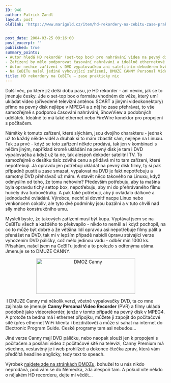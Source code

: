 ```yaml
---
ID: 946
author: Patrick Zandl
layout: post
oldlink: 'https://www.marigold.cz/item/hd-rekordery-na-cebitu-zase-prakticky-nic

  '
post_date: 2004-03-25 09:16:00
post_excerpt: ''
published: true
summary_points:
- Autor hledá HD rekordér (set-top box) pro nahrávání videa na pevný disk.
- Zařízení by mělo podporovat časování nahrávání a ideálně ethernetové připojení.
- Autor nechce zařízení s DVD vypalovačkou ani satelitním dekodérem kvůli ceně.
- Na CeBITu našel jediné vyhovující zařízení, DMUZE CANNY Personal Video Recorder.
title: HD rekordery na CeBITu – zase prakticky nic
---
```


<p>
Další věc, po které již delší dobu pasu, je HD rekorder - ani nevím, jak se to jmenuje česky. Jde o set-top box o formátu vhodném do věže, který umí ukládat video (přivedené televizní anténou SCART a jinými videokonektory) přímo na pevný disk nejlépe v MPEG4&#160;a z něj ho zase přehrávat, to vše samozřejmě s podporou časování nahrávání, ShowView a podobných udělátek. Ideálně to má také ethernet nebo FireWire konektor pro propojení s počítačem. </p>

<p>
Námitky k tomuto zařízení, které slýchám, jsou dvojího charakteru - jednak už to každý někde viděl a druhak si to mám zbastlit sám, nejlépe na Linuxu. Tak za prvé - když se toto zařízení někde prodává, tak jen v kombinaci s něčím jiným, například kromě ukládání na pevný disk je tam i DVD vypalovačka a když už ta ne, tak alespoň dekoder satelitní TV. To samozřejmě o desítku tisíc zdvihá cenu a přidává mi to tam zařízení, které nepotřebuji. Já opravdu jen potřebuji ukládat na pevný disk filmy, ty si pak případně pustit a zase smazat, vypalovat na DVD je fakt nepotřebuju a samotný DVD přehrávač už mám. A stavět něco takového na Linuxu, když odmyslím od toho, že tomu nehovím? Především potřebuju, aby ta mašina byla opravdu tichý settop box, nepotřebuju, aby mi do přehrávaného filmu hučely dva turbovětráky. A pak také potřebuji, aby ji ovládalo dálkové a jednoduché ovládání. Výrobce, nechť si dovnitř nacpe Linux nebo venkoncem cokoliv, ale tyto dvě podmínky jsou bazální a v tuto chvíli nad síly mého konstrukčního umu. </p>

<p>
Mysleli byste, že takových zařízení musí být kupa. Vyptával jsem se na CeBITu všech a každého to překvapilo - nikdo to neměl a i když pochopil, na co to může být dobré a že většina lidí opravdu asi nepotřebuje filmy pálit a přenášet na DVD, tak mi v lepším případě nabídli úpravu stávající verze vyhozením DVD páličky, což mělo jedinou vadu - odběr min 1000 ks. Přísahám, našel jsem na CeBITu jediné a to prolezlo s odřenýma ušima. Jmenuje se to DMUZE CANNY. </p>

<P align=center><IMG height=111 alt="DMOZ Canny" src="/wp-content/uploads/dmoz-canny.jpg" width=311></p>

<p>
&#160;I DMUZE Canny má několik verzí, včetně vypalovačky DVD, ta co mne zajímala se jmenuje <STRONG>Canny Personal Video Recorder</STRONG> (PVR) a filmy ukládá podobně jako videorekordér, jenže v tomto případě na pevný disk v MPEG4. A protože ta bedna má i ethernet přípojku, můžete ji zapojit do počítačové sítě (přes ethernet WiFi klienta i bezdrátově) a může si sahat na internet do Electronic Program Guide. Ceské programy tam asi nebudou... </p>

<p>
Jiné verze Canny mají DVD páličku, nebo naopak slouží jen k propojení s počítačem a posílání videa z počítačové sítě na televizi, Canny Premium má všechno, vestavěný je i web prohlížeč a dokonce čtečka zpráv, která vám předčítá headline anglicky, tedy text to speach. </p>

<p>
Výrobek <A href="http://www.dmuze.com/product/canny_en.php" target=_blank>najdete zde na stránkách DMOZu</A>, bohužel to u nás nikdo neprodává, podívám se do Německa, zda alespoň tam. A pokud víte někdo o nějakém HD recorderu, dejte mi vědět...</p>